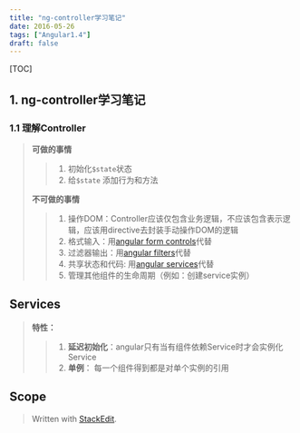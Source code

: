 ```yaml
---
title: "ng-controller学习笔记"
date: 2016-05-26
tags: ["Angular1.4"]
draft: false
---
```


[TOC]

## 1. ng-controller学习笔记

### 1.1 理解Controller

> **可做的事情**
> > 1. 初始化`$state`状态
> > 2. 给`$state` 添加行为和方法
> 
> **不可做的事情**
> > 1.  操作DOM：Controller应该仅包含业务逻辑，不应该包含表示逻辑，应该用directive去封装手动操作DOM的逻辑
> > 2. 格式输入：用[angular form controls](https://docs.angularjs.org/guide/forms)代替
> > 3. 过滤器输出：用[angular filters](https://docs.angularjs.org/guide/filter)代替
> > 4. 共享状态和代码: 用[angular services](https://docs.angularjs.org/guide/services)代替
> > 5. 管理其他组件的生命周期（例如：创建service实例）

## Services

> **特性：**
> > 1. **延迟初始化**：angular只有当有组件依赖Service时才会实例化Service
> > 2. **单例**： 每一个组件得到都是对单个实例的引用

## Scope




> Written with [StackEdit](https://stackedit.io/).